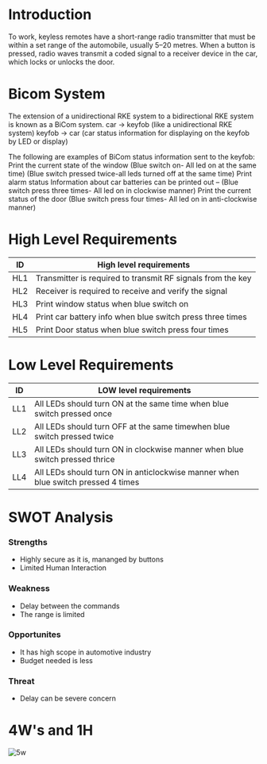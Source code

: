 # Introduction
To work, keyless remotes have a short-range radio transmitter that must be within a set range of the automobile, usually 5–20 metres. When a button is pressed, radio waves transmit a coded signal to a receiver device in the car, which locks or unlocks the door.
# Bicom System
The extension of a unidirectional RKE system to a bidirectional RKE system is known as a BiCom system. car -> keyfob (like a unidirectional RKE system) keyfob -> car (car status information for displaying on the keyfob by LED or display)

The following are examples of BiCom status information sent to the keyfob: Print the current state of the window (Blue switch on- All led on at the same time) (Blue switch pressed twice-all leds turned off at the same time) Print alarm status Information about car batteries can be printed out – (Blue switch press three times- All led on in clockwise manner) Print the current status of the door (Blue switch press four times- All led on in anti-clockwise manner)

# High Level Requirements 
 | ID    |	  High level requirements             |
 |-------|----------------------------------------|
 |  HL1	 |  Transmitter is required to transmit RF signals from the key |
 |  HL2	 |  Receiver is required to receive and verify the signal |
 |  HL3	 |  Print window status when blue switch on |
 |  HL4	 |  Print car battery info when blue switch press three times |
 |  HL5	 |  Print Door status when blue switch press four times |
 
 # Low Level Requirements
| ID	 |     LOW level requirements  |
|------|-----------------------------|
| LL1	 |     All LEDs should turn ON at the same time when blue switch pressed once |
| LL2	 |     All LEDs should turn OFF at the same timewhen blue switch pressed twice |
| LL3	 |     All LEDs should turn ON in clockwise manner when blue switch pressed thrice |
| LL4 |	    All LEDs should turn ON in anticlockwise manner when blue switch pressed 4 times |

# SWOT Analysis
 ### Strengths
* Highly secure as it is, mananged by buttons
* Limited Human Interaction

### Weakness
* Delay between the commands
* The range is limited

### Opportunites
* It has high scope in automotive industry
* Budget needed is less

### Threat
* Delay can be severe concern

# 4W's and 1H
![5w](https://user-images.githubusercontent.com/46948689/157864263-a657a3b1-d2a8-4f24-a035-f4f2c81d1dd8.jpg) 

